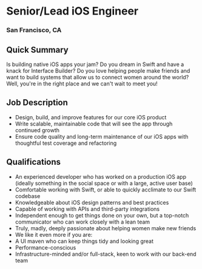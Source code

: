 # Senior/Lead iOS Engineer
### San Francisco, CA

## Quick Summary
Is building native iOS apps your jam? Do you dream in Swift and have a knack for Interface Builder? Do you love helping people make friends and want to build systems that allow us to connect women around the world? Well, you're in the right place and we can't wait to meet you!

## Job Description
+	Design, build, and improve features for our core iOS product
+	Write scalable, maintainable code that will see the app through continued growth
+	Ensure code quality and long-term maintenance of our iOS apps with thoughtful test coverage and refactoring

## Qualifications
+	An experienced developer who has worked on a production iOS app (ideally something in the social space or with a large, active user base)
+	Comfortable working with Swift, or able to quickly acclimate to our Swift codebase
+	Knowledgeable about iOS design patterns and best practices
+	Capable of working with APIs and third-party integrations
+	Independent enough to get things done on your own, but a top-notch communicator who can work closely with a lean team
+	Truly, madly, deeply passionate about helping women make new friends
+	We like it even more if you are:
   +	A UI maven who can keep things tidy and looking great
   +	Performance-conscious
   +	Infrastructure-minded and/or full-stack, keen to work with our back-end team
